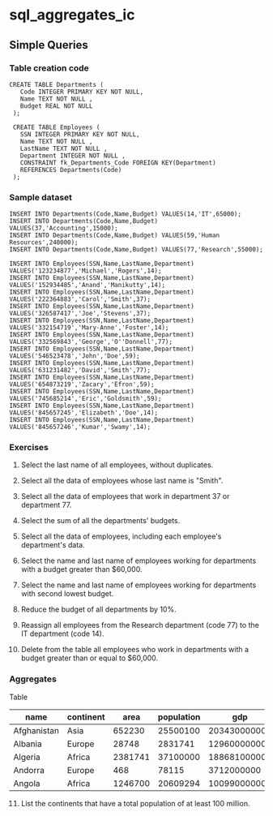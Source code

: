 # sql_aggregates_ic

## Simple Queries

### Table creation code
```
CREATE TABLE Departments (
   Code INTEGER PRIMARY KEY NOT NULL,
   Name TEXT NOT NULL ,
   Budget REAL NOT NULL 
 );
 
 CREATE TABLE Employees (
   SSN INTEGER PRIMARY KEY NOT NULL,
   Name TEXT NOT NULL ,
   LastName TEXT NOT NULL ,
   Department INTEGER NOT NULL , 
   CONSTRAINT fk_Departments_Code FOREIGN KEY(Department) 
   REFERENCES Departments(Code)
 );
```

### Sample dataset
```
INSERT INTO Departments(Code,Name,Budget) VALUES(14,'IT',65000);
INSERT INTO Departments(Code,Name,Budget) VALUES(37,'Accounting',15000);
INSERT INTO Departments(Code,Name,Budget) VALUES(59,'Human Resources',240000);
INSERT INTO Departments(Code,Name,Budget) VALUES(77,'Research',55000);

INSERT INTO Employees(SSN,Name,LastName,Department) VALUES('123234877','Michael','Rogers',14);
INSERT INTO Employees(SSN,Name,LastName,Department) VALUES('152934485','Anand','Manikutty',14);
INSERT INTO Employees(SSN,Name,LastName,Department) VALUES('222364883','Carol','Smith',37);
INSERT INTO Employees(SSN,Name,LastName,Department) VALUES('326587417','Joe','Stevens',37);
INSERT INTO Employees(SSN,Name,LastName,Department) VALUES('332154719','Mary-Anne','Foster',14);
INSERT INTO Employees(SSN,Name,LastName,Department) VALUES('332569843','George','O''Donnell',77);
INSERT INTO Employees(SSN,Name,LastName,Department) VALUES('546523478','John','Doe',59);
INSERT INTO Employees(SSN,Name,LastName,Department) VALUES('631231482','David','Smith',77);
INSERT INTO Employees(SSN,Name,LastName,Department) VALUES('654873219','Zacary','Efron',59);
INSERT INTO Employees(SSN,Name,LastName,Department) VALUES('745685214','Eric','Goldsmith',59);
INSERT INTO Employees(SSN,Name,LastName,Department) VALUES('845657245','Elizabeth','Doe',14);
INSERT INTO Employees(SSN,Name,LastName,Department) VALUES('845657246','Kumar','Swamy',14);
```
### Exercises

1. Select the last name of all employees, without duplicates.

2. Select all the data of employees whose last name is "Smith".

3. Select all the data of employees that work in department 37 or department 77.

4. Select the sum of all the departments' budgets.

5. Select all the data of employees, including each employee's department's data.

6. Select the name and last name of employees working for departments with a budget greater than $60,000.

7. Select the name and last name of employees working for departments with second lowest budget.

8. Reduce the budget of all departments by 10%.

9. Reassign all employees from the Research department (code 77) to the IT department (code 14).

10. Delete from the table all employees who work in departments with a budget greater than or equal to $60,000.


### Aggregates

Table

| name        | continent | area    | population | gdp          |
|-------------|-----------|---------|------------|--------------|
| Afghanistan | Asia      | 652230  | 25500100   | 20343000000  |
| Albania     | Europe    | 28748   | 2831741    | 12960000000  |
| Algeria     | Africa    | 2381741 | 37100000   | 188681000000 |
| Andorra     | Europe    | 468     | 78115      | 3712000000   |
| Angola      | Africa    | 1246700 | 20609294   | 100990000000 |

11. List the continents that have a total population of at least 100 million.
